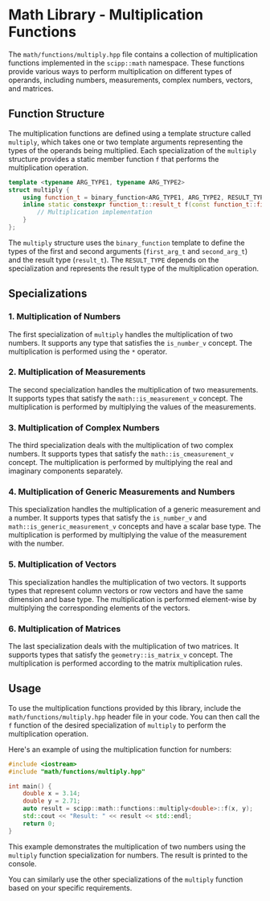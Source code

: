 # Math Library - Multiplication Functions

The `math/functions/multiply.hpp` file contains a collection of multiplication functions implemented in the `scipp::math` namespace. These functions provide various ways to perform multiplication on different types of operands, including numbers, measurements, complex numbers, vectors, and matrices.

## Function Structure

The multiplication functions are defined using a template structure called `multiply`, which takes one or two template arguments representing the types of the operands being multiplied. Each specialization of the `multiply` structure provides a static member function `f` that performs the multiplication operation.

```cpp
template <typename ARG_TYPE1, typename ARG_TYPE2>
struct multiply {
    using function_t = binary_function<ARG_TYPE1, ARG_TYPE2, RESULT_TYPE>;
    inline static constexpr function_t::result_t f(const function_t::first_arg_t& x, const function_t::second_arg_t& y) noexcept {
        // Multiplication implementation
    }
};
```

The `multiply` structure uses the `binary_function` template to define the types of the first and second arguments (`first_arg_t` and `second_arg_t`) and the result type (`result_t`). The `RESULT_TYPE` depends on the specialization and represents the result type of the multiplication operation.

## Specializations

### 1. Multiplication of Numbers

The first specialization of `multiply` handles the multiplication of two numbers. It supports any type that satisfies the `is_number_v` concept. The multiplication is performed using the `*` operator.

### 2. Multiplication of Measurements

The second specialization handles the multiplication of two measurements. It supports types that satisfy the `math::is_measurement_v` concept. The multiplication is performed by multiplying the values of the measurements.

### 3. Multiplication of Complex Numbers

The third specialization deals with the multiplication of two complex numbers. It supports types that satisfy the `math::is_cmeasurement_v` concept. The multiplication is performed by multiplying the real and imaginary components separately.

### 4. Multiplication of Generic Measurements and Numbers

This specialization handles the multiplication of a generic measurement and a number. It supports types that satisfy the `is_number_v` and `math::is_generic_measurement_v` concepts and have a scalar base type. The multiplication is performed by multiplying the value of the measurement with the number.

### 5. Multiplication of Vectors

This specialization handles the multiplication of two vectors. It supports types that represent column vectors or row vectors and have the same dimension and base type. The multiplication is performed element-wise by multiplying the corresponding elements of the vectors.

### 6. Multiplication of Matrices

The last specialization deals with the multiplication of two matrices. It supports types that satisfy the `geometry::is_matrix_v` concept. The multiplication is performed according to the matrix multiplication rules.

## Usage

To use the multiplication functions provided by this library, include the `math/functions/multiply.hpp` header file in your code. You can then call the `f` function of the desired specialization of `multiply` to perform the multiplication operation.

Here's an example of using the multiplication function for numbers:

```cpp
#include <iostream>
#include "math/functions/multiply.hpp"

int main() {
    double x = 3.14;
    double y = 2.71;
    auto result = scipp::math::functions::multiply<double>::f(x, y);
    std::cout << "Result: " << result << std::endl;
    return 0;
}
```

This example demonstrates the multiplication of two numbers using the `multiply` function specialization for numbers. The result is printed to the console.

You can similarly use the other specializations of the `multiply` function based on your specific requirements.